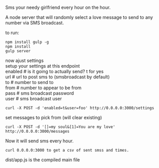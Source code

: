 Sms your needy girlfriend every hour on the hour.

A node server that will randomly select a love message to send to any number via SMS broadcast.

to run:
```
npm install gulp -g
npm install
gulp server
````

now ajust settings  
setup your settings at this endpoint  
enabled # is it going to actually send? t for yes  
url # url to post sms to (smsbroadcast by default)  
to # number to send to  
from # number to appear to be from  
pass # sms broadcast password  
user # sms broadcast user  
```
curl -X POST -d 'enabled=t&user=foo' http://0.0.0.0:3000/settings
```

set messages to pick from (will clear existing)
```
curl -X POST -d '[]=my soul&[1]=You are my love' http://0.0.0.0:3000/messages
```

Now it will send sms every hour.
```
curl 0.0.0.0:3000 to get a csv of sent smss and times.
```

dist/app.js is the compiled main file
